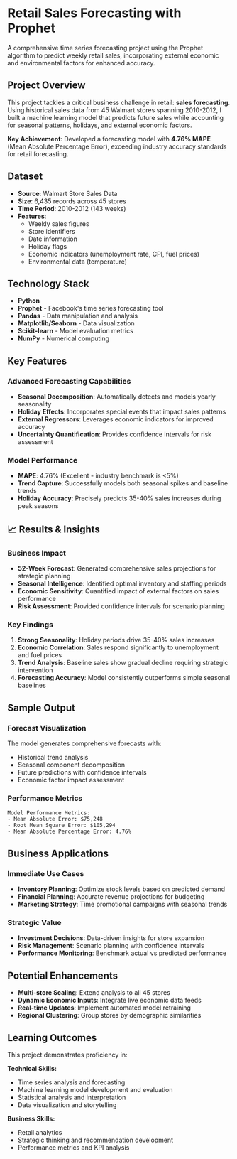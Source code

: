 # Retail Sales Forecasting with Prophet

A comprehensive time series forecasting project using the Prophet algorithm to predict weekly retail sales, incorporating external economic and environmental factors for enhanced accuracy.

## Project Overview

This project tackles a critical business challenge in retail: **sales forecasting**. Using historical sales data from 45 Walmart stores spanning 2010-2012, I built a machine learning model that predicts future sales while accounting for seasonal patterns, holidays, and external economic factors.

**Key Achievement**: Developed a forecasting model with **4.76% MAPE** (Mean Absolute Percentage Error), exceeding industry accuracy standards for retail forecasting.

## Dataset

- **Source**: Walmart Store Sales Data
- **Size**: 6,435 records across 45 stores
- **Time Period**: 2010-2012 (143 weeks)
- **Features**: 
  - Weekly sales figures
  - Store identifiers
  - Date information
  - Holiday flags
  - Economic indicators (unemployment rate, CPI, fuel prices)
  - Environmental data (temperature)

## Technology Stack

- **Python**
- **Prophet** - Facebook's time series forecasting tool
- **Pandas** - Data manipulation and analysis
- **Matplotlib/Seaborn** - Data visualization
- **Scikit-learn** - Model evaluation metrics
- **NumPy** - Numerical computing

## Key Features

### Advanced Forecasting Capabilities
- **Seasonal Decomposition**: Automatically detects and models yearly seasonality
- **Holiday Effects**: Incorporates special events that impact sales patterns  
- **External Regressors**: Leverages economic indicators for improved accuracy
- **Uncertainty Quantification**: Provides confidence intervals for risk assessment

### Model Performance
- **MAPE**: 4.76% (Excellent - industry benchmark is <5%)
- **Trend Capture**: Successfully models both seasonal spikes and baseline trends
- **Holiday Accuracy**: Precisely predicts 35-40% sales increases during peak seasons

## 📈 Results & Insights

### Business Impact
- **52-Week Forecast**: Generated comprehensive sales projections for strategic planning
- **Seasonal Intelligence**: Identified optimal inventory and staffing periods
- **Economic Sensitivity**: Quantified impact of external factors on sales performance
- **Risk Assessment**: Provided confidence intervals for scenario planning

### Key Findings
1. **Strong Seasonality**: Holiday periods drive 35-40% sales increases
2. **Economic Correlation**: Sales respond significantly to unemployment and fuel prices
3. **Trend Analysis**: Baseline sales show gradual decline requiring strategic intervention
4. **Forecasting Accuracy**: Model consistently outperforms simple seasonal baselines


## Sample Output

### Forecast Visualization
The model generates comprehensive forecasts with:
- Historical trend analysis
- Seasonal component decomposition  
- Future predictions with confidence intervals
- Economic factor impact assessment

### Performance Metrics
```
Model Performance Metrics:
- Mean Absolute Error: $75,248
- Root Mean Square Error: $105,294  
- Mean Absolute Percentage Error: 4.76%
```

## Business Applications

### Immediate Use Cases
- **Inventory Planning**: Optimize stock levels based on predicted demand
- **Financial Planning**: Accurate revenue projections for budgeting
- **Marketing Strategy**: Time promotional campaigns with seasonal trends

### Strategic Value
- **Investment Decisions**: Data-driven insights for store expansion
- **Risk Management**: Scenario planning with confidence intervals
- **Performance Monitoring**: Benchmark actual vs predicted performance

## Potential Enhancements

-  **Multi-store Scaling**: Extend analysis to all 45 stores
-  **Dynamic Economic Inputs**: Integrate live economic data feeds
-  **Real-time Updates**: Implement automated model retraining
-  **Regional Clustering**: Group stores by demographic similarities


## Learning Outcomes

This project demonstrates proficiency in:

**Technical Skills:**
- Time series analysis and forecasting
- Machine learning model development and evaluation
- Statistical analysis and interpretation
- Data visualization and storytelling

**Business Skills:**
- Retail analytics
- Strategic thinking and recommendation development
- Performance metrics and KPI analysis
